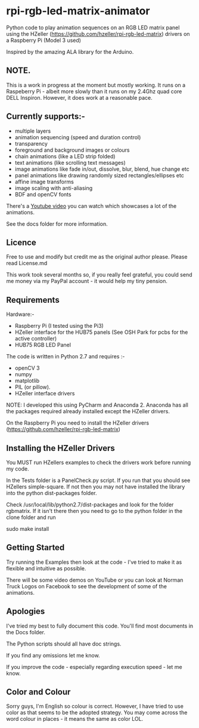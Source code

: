 # rpi-rgb-led-matrix-animator
Python code to play animation sequences on an RGB LED matrix panel using the HZeller (https://github.com/hzeller/rpi-rgb-led-matrix) drivers on a Raspberry Pi (Model 3 used)

Inspired by the amazing ALA library for the Arduino.

## NOTE. 
This is a work in progress at the moment but mostly working. It runs on a Raspeberry Pi - albeit more slowly 
than it runs on my 2.4Ghz quad core DELL Inspiron. However, it does work at a reasonable pace. 


## Currently supports:-

- multiple layers  
- animation sequencing (speed and duration control)  
- transparency  
- foreground and background images or colours    
- chain animations (like a LED strip folded)  
- text animations (like scrolling text messages)  
- image animations like fade in/out, dissolve, blur, blend,  hue change etc    
- panel animations like drawing randomly sized rectangles/ellipses etc  
- affine image transforms  
- image scaling with anti-aliasing  
- BDF and openCV fonts 

There's a [Youtube video]( https://youtu.be/hF6wfx8zTg0) you can watch which showcases a lot of the animations.

See the docs folder for more information.

## Licence

Free to use and modify but credit me as the original author please. Please read License.md
 
This work took several months so, if you really feel grateful, you could send me money via my PayPal account - it would 
help my tiny pension.

## Requirements

Hardware:-
- Raspberry Pi (I tested using the Pi3)
- HZeller interface for the HUB75 panels (See OSH Park for pcbs for the active controller)
- HUB75 RGB LED Panel
  
The code is written in Python 2.7 and requires :-
- openCV 3
- numpy 
- matplotlib
- PIL (or pillow).
- HZeller interface drivers

NOTE: I developed this using PyCharm and Anaconda 2. Anaconda has all the packages required already installed except 
the HZeller drivers.

On the Raspberry Pi you need to install the HZeller drivers (https://github.com/hzeller/rpi-rgb-led-matrix)

## Installing the HZeller Drivers

You MUST run HZellers examples to check the drivers work before running my code.

In the Tests folder is a PanelCheck.py script. If you run that you should see HZellers simple-square. If not then you
 may not have installed the library into the python dist-packages folder.

Check /usr/local/lib/python2.7/dist-packages and look for the folder rgbmatrix. If it isn't there then you need to go
 to the python folder in the clone folder and run
 
 sudo make install


## Getting Started

Try running the Examples then look at the code - I've tried to make it as flexible and intuitive as possible.

There will be some video demos on YouTube or you can look at Norman Truck Logos on Facebook to see the development of
 some of the animations.

## Apologies

I've tried my best to fully document this code. You'll find most documents in the Docs folder.

The Python scripts should all have doc strings.

If you find any omissions let me know.

If you improve the code - especially regarding execution speed - let me know.

## Color and Colour

Sorry guys, I'm English so colour is correct. However, I have tried to use color as that seems to be the adopted 
strategy. You may come across the word colour in places - it means the same as color LOL.